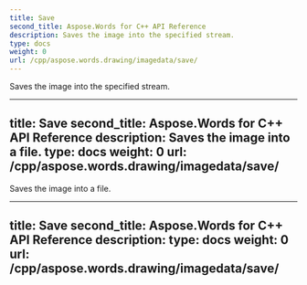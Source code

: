 ```yaml
---
title: Save
second_title: Aspose.Words for C++ API Reference
description: Saves the image into the specified stream. 
type: docs
weight: 0
url: /cpp/aspose.words.drawing/imagedata/save/
---
```


Saves the image into the specified stream. 

---
title: Save
second_title: Aspose.Words for C++ API Reference
description: Saves the image into a file. 
type: docs
weight: 0
url: /cpp/aspose.words.drawing/imagedata/save/
---

Saves the image into a file. 

---
title: Save
second_title: Aspose.Words for C++ API Reference
description: 
type: docs
weight: 0
url: /cpp/aspose.words.drawing/imagedata/save/
---



